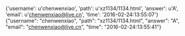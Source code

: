 {'username': u'chenwenxiao', 'path': u'xz1134/1134.html', 'answer': u'A', 'email': u'chenwenxiao@live.cn', 'time': '2016-02-24:13:55:07'}
{"username": "chenwenxiao", "path": "xz1134/1134.html", "answer": "A", "email": "chenwenxiao@live.cn", "time": "2016-02-24:13:55:41"}